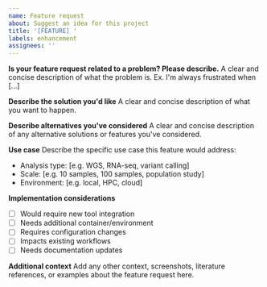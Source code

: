 ```yaml
---
name: Feature request
about: Suggest an idea for this project
title: '[FEATURE] '
labels: enhancement
assignees: ''
---
```


**Is your feature request related to a problem? Please describe.**
A clear and concise description of what the problem is. Ex. I'm always frustrated when [...]

**Describe the solution you'd like**
A clear and concise description of what you want to happen.

**Describe alternatives you've considered**
A clear and concise description of any alternative solutions or features you've considered.

**Use case**
Describe the specific use case this feature would address:
- Analysis type: [e.g. WGS, RNA-seq, variant calling]
- Scale: [e.g. 10 samples, 100 samples, population study]
- Environment: [e.g. local, HPC, cloud]

**Implementation considerations**
- [ ] Would require new tool integration
- [ ] Needs additional container/environment
- [ ] Requires configuration changes
- [ ] Impacts existing workflows
- [ ] Needs documentation updates

**Additional context**
Add any other context, screenshots, literature references, or examples about the feature request here.